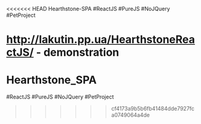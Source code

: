 <<<<<<< HEAD
Hearthstone-SPA
#ReactJS #PureJS #NoJQuery #PetProject

http://lakutin.pp.ua/HearthstoneReactJS/ - demonstration
=======
# Hearthstone_SPA
#ReactJS #PureJS #NoJQuery #PetProject
>>>>>>> cf4173a9b5b6fb41484dde7927fca0749064a4de
